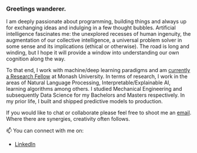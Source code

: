 ### Greetings wanderer.

I am deeply passionate about programming, building things and always up for exchanging ideas and indulging in a few thought bubbles. Artificial intelligence fascinates me: the unexplored recesses of human ingenuity, the augmentation of our collective intelligence, a universal problem solver in some sense and its implications (ethical or otherwise). The road is long and winding, but I hope it will provide a window into understanding our own cognition along the way.

To that end, I work with machine/deep learning paradigms and am [currently a Research Fellow](https://research.monash.edu/en/persons/satya-borgohain) at Monash University. In terms of research, I work in the areas of Natural Language Processing, Interpretable/Explainable AI, learning algorithms among others. I studied Mechanical Engineering and subsequently Data Science for my Bachelors and Masters respectively. In my prior life, I built and shipped predictive models to production.

If you would like to chat or collaborate please feel free to shoot me an [email](mailto:satya.borg@gmail.com).
Where there are synergies, creativity often follows.

📫 You can connect with me on:

* [LinkedIn](https://www.linkedin.com/in/satyaborg/)
